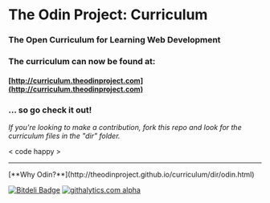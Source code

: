 # The Odin Project: Curriculum

### The Open Curriculum for Learning Web Development

### The curriculum can now be found at:

#### [http://curriculum.theodinproject.com](http://curriculum.theodinproject.com)

### ... so go check it out!

*If you're looking to make a contribution, fork this repo and look for the curriculum files in the "dir" folder.*

&lt; code happy &gt;
<br>
<hr>
[**Why Odin?**](http://theodinproject.github.io/curriculum/dir/odin.html)

[![Bitdeli Badge](https://d2weczhvl823v0.cloudfront.net/theodinproject/curriculum/trend.png)](https://bitdeli.com/free "Bitdeli Badge")
[![githalytics.com alpha](https://cruel-carlota.pagodabox.com/65f907c02affdd589bd4a4c15b04df6c "githalytics.com")](http://githalytics.com/TheOdinProject/curriculum)
